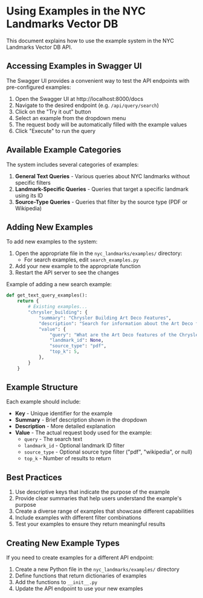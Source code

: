 # Using Examples in the NYC Landmarks Vector DB

This document explains how to use the example system in the NYC Landmarks Vector DB API.

## Accessing Examples in Swagger UI

The Swagger UI provides a convenient way to test the API endpoints with pre-configured
examples:

1. Open the Swagger UI at http://localhost:8000/docs
1. Navigate to the desired endpoint (e.g. `/api/query/search`)
1. Click on the "Try it out" button
1. Select an example from the dropdown menu
1. The request body will be automatically filled with the example values
1. Click "Execute" to run the query

## Available Example Categories

The system includes several categories of examples:

1. **General Text Queries** - Various queries about NYC landmarks without specific
   filters
1. **Landmark-Specific Queries** - Queries that target a specific landmark using its ID
1. **Source-Type Queries** - Queries that filter by the source type (PDF or Wikipedia)

## Adding New Examples

To add new examples to the system:

1. Open the appropriate file in the `nyc_landmarks/examples/` directory:
   - For search examples, edit `search_examples.py`
1. Add your new example to the appropriate function
1. Restart the API server to see the changes

Example of adding a new search example:

```python
def get_text_query_examples():
    return {
        # Existing examples...
        "chrysler_building": {
            "summary": "Chrysler Building Art Deco Features",
            "description": "Search for information about the Art Deco features of the Chrysler Building",
            "value": {
                "query": "What are the Art Deco features of the Chrysler Building?",
                "landmark_id": None,
                "source_type": "pdf",
                "top_k": 5,
            },
        }
    }
```

## Example Structure

Each example should include:

- **Key** - Unique identifier for the example
- **Summary** - Brief description shown in the dropdown
- **Description** - More detailed explanation
- **Value** - The actual request body used for the example:
  - `query` - The search text
  - `landmark_id` - Optional landmark ID filter
  - `source_type` - Optional source type filter ("pdf", "wikipedia", or null)
  - `top_k` - Number of results to return

## Best Practices

1. Use descriptive keys that indicate the purpose of the example
1. Provide clear summaries that help users understand the example's purpose
1. Create a diverse range of examples that showcase different capabilities
1. Include examples with different filter combinations
1. Test your examples to ensure they return meaningful results

## Creating New Example Types

If you need to create examples for a different API endpoint:

1. Create a new Python file in the `nyc_landmarks/examples/` directory
1. Define functions that return dictionaries of examples
1. Add the functions to `__init__.py`
1. Update the API endpoint to use your new examples
